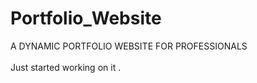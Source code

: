 # Portfolio_Website
A DYNAMIC PORTFOLIO WEBSITE FOR PROFESSIONALS  
<br>
Just started working on it .

